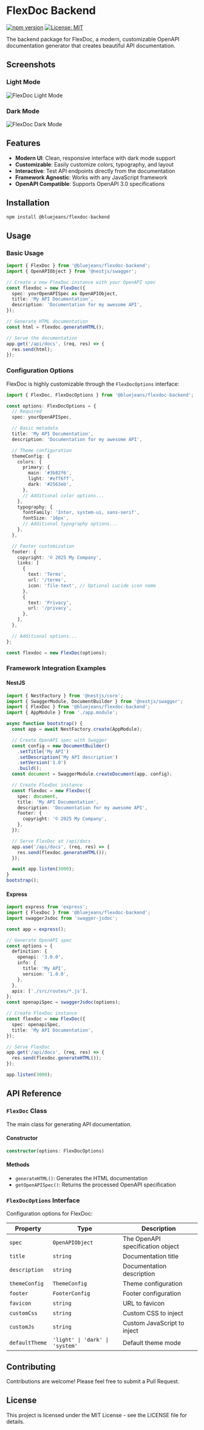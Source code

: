 # FlexDoc Backend

[![npm version](https://img.shields.io/npm/v/@bluejeans/flexdoc-backend.svg)](https://www.npmjs.com/package/@bluejeans/flexdoc-backend)
[![License: MIT](https://img.shields.io/badge/License-MIT-blue.svg)](https://opensource.org/licenses/MIT)

The backend package for FlexDoc, a modern, customizable OpenAPI documentation generator that creates beautiful API documentation.

## Screenshots

### Light Mode

![FlexDoc Light Mode](./images/flexdoc-light.png)

### Dark Mode

![FlexDoc Dark Mode](./images/flexdoc-dark.png)

## Features

- **Modern UI**: Clean, responsive interface with dark mode support
- **Customizable**: Easily customize colors, typography, and layout
- **Interactive**: Test API endpoints directly from the documentation
- **Framework Agnostic**: Works with any JavaScript framework
- **OpenAPI Compatible**: Supports OpenAPI 3.0 specifications

## Installation

```bash
npm install @bluejeans/flexdoc-backend
```

## Usage

### Basic Usage

```typescript
import { FlexDoc } from '@bluejeans/flexdoc-backend';
import { OpenAPIObject } from '@nestjs/swagger';

// Create a new FlexDoc instance with your OpenAPI spec
const flexdoc = new FlexDoc({
  spec: yourOpenAPISpec as OpenAPIObject,
  title: 'My API Documentation',
  description: 'Documentation for my awesome API',
});

// Generate HTML documentation
const html = flexdoc.generateHTML();

// Serve the documentation
app.get('/api/docs', (req, res) => {
  res.send(html);
});
```

### Configuration Options

FlexDoc is highly customizable through the `FlexDocOptions` interface:

```typescript
import { FlexDoc, FlexDocOptions } from '@bluejeans/flexdoc-backend';

const options: FlexDocOptions = {
  // Required
  spec: yourOpenAPISpec,

  // Basic metadata
  title: 'My API Documentation',
  description: 'Documentation for my awesome API',

  // Theme configuration
  themeConfig: {
    colors: {
      primary: {
        main: '#3b82f6',
        light: '#eff6ff',
        dark: '#2563eb',
      },
      // Additional color options...
    },
    typography: {
      fontFamily: 'Inter, system-ui, sans-serif',
      fontSize: '16px',
      // Additional typography options...
    },
  },

  // Footer customization
  footer: {
    copyright: '© 2025 My Company',
    links: [
      {
        text: 'Terms',
        url: '/terms',
        icon: 'file-text', // Optional Lucide icon name
      },
      {
        text: 'Privacy',
        url: '/privacy',
      },
    ],
  },

  // Additional options...
};

const flexdoc = new FlexDoc(options);
```

### Framework Integration Examples

#### NestJS

```typescript
import { NestFactory } from '@nestjs/core';
import { SwaggerModule, DocumentBuilder } from '@nestjs/swagger';
import { FlexDoc } from '@bluejeans/flexdoc-backend';
import { AppModule } from './app.module';

async function bootstrap() {
  const app = await NestFactory.create(AppModule);

  // Create OpenAPI spec with Swagger
  const config = new DocumentBuilder()
    .setTitle('My API')
    .setDescription('My API description')
    .setVersion('1.0')
    .build();
  const document = SwaggerModule.createDocument(app, config);

  // Create FlexDoc instance
  const flexdoc = new FlexDoc({
    spec: document,
    title: 'My API Documentation',
    description: 'Documentation for my awesome API',
    footer: {
      copyright: '© 2025 My Company',
    },
  });

  // Serve FlexDoc at /api/docs
  app.use('/api/docs', (req, res) => {
    res.send(flexdoc.generateHTML());
  });

  await app.listen(3000);
}
bootstrap();
```

#### Express

```typescript
import express from 'express';
import { FlexDoc } from '@bluejeans/flexdoc-backend';
import swaggerJsdoc from 'swagger-jsdoc';

const app = express();

// Generate OpenAPI spec
const options = {
  definition: {
    openapi: '3.0.0',
    info: {
      title: 'My API',
      version: '1.0.0',
    },
  },
  apis: ['./src/routes/*.js'],
};
const openapiSpec = swaggerJsdoc(options);

// Create FlexDoc instance
const flexdoc = new FlexDoc({
  spec: openapiSpec,
  title: 'My API Documentation',
});

// Serve FlexDoc
app.get('/api/docs', (req, res) => {
  res.send(flexdoc.generateHTML());
});

app.listen(3000);
```

## API Reference

### `FlexDoc` Class

The main class for generating API documentation.

#### Constructor

```typescript
constructor(options: FlexDocOptions)
```

#### Methods

- `generateHTML()`: Generates the HTML documentation
- `getOpenAPISpec()`: Returns the processed OpenAPI specification

### `FlexDocOptions` Interface

Configuration options for FlexDoc:

| Property       | Type                            | Description                      |
| -------------- | ------------------------------- | -------------------------------- |
| `spec`         | `OpenAPIObject`                 | The OpenAPI specification object |
| `title`        | `string`                        | Documentation title              |
| `description`  | `string`                        | Documentation description        |
| `themeConfig`  | `ThemeConfig`                   | Theme configuration              |
| `footer`       | `FooterConfig`                  | Footer configuration             |
| `favicon`      | `string`                        | URL to favicon                   |
| `customCss`    | `string`                        | Custom CSS to inject             |
| `customJs`     | `string`                        | Custom JavaScript to inject      |
| `defaultTheme` | `'light' \| 'dark' \| 'system'` | Default theme mode               |

## Contributing

Contributions are welcome! Please feel free to submit a Pull Request.

## License

This project is licensed under the MIT License - see the LICENSE file for details.

